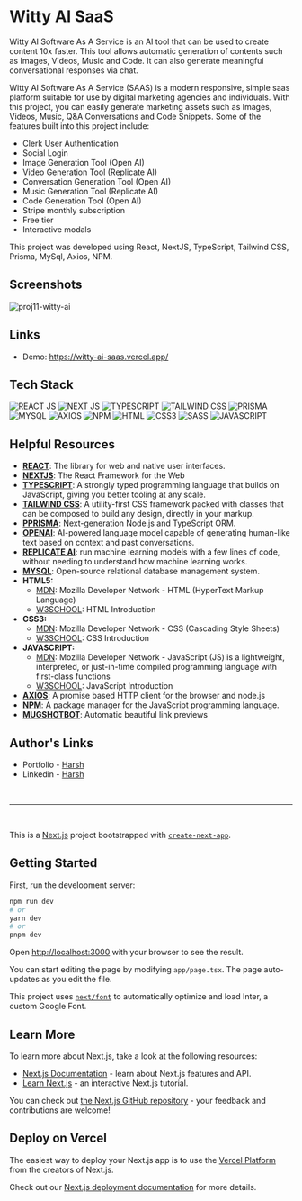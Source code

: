<h1>Witty AI SaaS</h1>

Witty AI Software As A Service is an AI tool that can be used to create content 10x faster. This tool allows automatic generation of contents such as Images, Videos, Music and Code. It can also generate meaningful conversational responses via chat.

Witty AI Software As A Service (SAAS) is a modern responsive, simple saas platform suitable for use by digital marketing agencies and individuals. With this project, you can easily generate marketing assets such as Images, Videos, Music, Q&A Conversations and Code Snippets. Some of the features built into this project include:

<ul>
  <li>Clerk User Authentication</li>
  <li>Social Login</li>
  <li>Image Generation Tool (Open AI)</li>
  <li>Video Generation Tool (Replicate AI)</li>
  <li>Conversation Generation Tool (Open AI)</li>
  <li>Music Generation Tool (Replicate AI)</li>
  <li>Code Generation Tool (Open AI)</li>
  <li>Stripe monthly subscription</li>
  <li>Free tier</li>
  <li>Interactive modals</li>
</ul>

This project was developed using React, NextJS, TypeScript, Tailwind CSS, Prisma, MySql, Axios, NPM.

<h2>Screenshots</h2>

![proj11-witty-ai](https://github.com/SammyLeths/witty-ai-saas/assets/64320618/c46f4556-28bf-4b20-aaf1-51f636f1498c)

<h2>Links</h2>

<ul>
  <li>Demo: <a href="https://witty-ai-saas.vercel.app/" target="_blank">https://witty-ai-saas.vercel.app/</a></li>
</ul>

<h2>Tech Stack</h2>

<p align="left">
  <img src="https://img.shields.io/badge/react-61DAFB.svg?style=for-the-badge&logo=react&logoColor=white" alt="REACT JS" />
  <img src="https://img.shields.io/badge/next.js-000000.svg?style=for-the-badge&logo=nextdotjs&logoColor=white" alt="NEXT JS" />
  <img src="https://img.shields.io/badge/typescript-3178C6.svg?style=for-the-badge&logo=typescript&logoColor=white" alt="TYPESCRIPT" />
  <img src="https://img.shields.io/badge/tailwindcss-06B6D4.svg?style=for-the-badge&logo=tailwindcss&logoColor=white" alt="TAILWIND CSS" />
  <img src="https://img.shields.io/badge/prisma-2D3748.svg?style=for-the-badge&logo=prisma&logoColor=white" alt="PRISMA" />
  <img src="https://img.shields.io/badge/mysql-4479A1.svg?style=for-the-badge&logo=mysql&logoColor=white" alt="MYSQL" />
  <img src="https://img.shields.io/badge/axios-5A29E4.svg?style=for-the-badge&logo=axios&logoColor=white" alt="AXIOS" />
  <img src="https://img.shields.io/badge/npm-CB3837.svg?style=for-the-badge&logo=axios&logoColor=white" alt="NPM" />
  <img src="https://img.shields.io/badge/html5-%23E34F26.svg?style=for-the-badge&logo=html5&logoColor=white" alt="HTML" />
  <img src="https://img.shields.io/badge/css3-%231572B6.svg?style=for-the-badge&logo=css3&logoColor=white" alt="CSS3" />
  <img src="https://img.shields.io/badge/sass-hotpink.svg?style=for-the-badge&logo=sass&logoColor=white" alt="SASS" />
  <img src="https://img.shields.io/badge/JavaScript-black?style=for-the-badge&logo=javascript&logoColor=%23F7DF1E" alt="JAVASCRIPT" />
</p>

<h2>Helpful Resources</h2>

<ul>
  <li>
    <b><a href="https://react.dev/" target="_blank">REACT</a></b>: The library for web and native user interfaces.
  </li>
   <li>
    <b><a href="https://nextjs.org/" target="_blank">NEXTJS</a></b>: The React Framework for the Web
  </li>
  <li>
    <b><a href="https://www.typescriptlang.org/" target="_blank">TYPESCRIPT</a></b>: A strongly typed programming language that builds on JavaScript, giving you better tooling at any scale.
  </li>
    <li>
    <b><a href="https://tailwindcss.com/" target="_blank">TAILWIND CSS</a></b>: A utility-first CSS framework packed with classes that can be composed to build any design, directly in your markup.
  </li>
  <li>
    <b><a href="https://www.prisma.io/" target="_blank">PPRISMA</a></b>: Next-generation Node.js and TypeScript ORM.
  </li>
  <li>
    <b><a href="https://openai.com/" target="_blank">OPENAI</a></b>: AI-powered language model capable of generating human-like text based on context and past conversations.
  </li>
    <li>
    <b><a href="https://replicate.com/" target="_blank">REPLICATE AI</a></b>: run machine learning models with a few lines of code, without needing to understand how machine learning works.
  </li>
  <li>
    <b><a href="https://www.mysql.com/" target="_blank">MYSQL</a></b>: Open-source relational database management system.
  </li>
  <li><b>HTML5:</b> 
    <ul>
      <li><a href="https://developer.mozilla.org/en-US/docs/Web/HTML" target="_blank">MDN</a>: Mozilla Developer Network - HTML (HyperText Markup Language)</li>
      <li><a href="https://www.w3schools.com/html/html_intro.asp" target="_blank">W3SCHOOL</a>: HTML Introduction</li>
    </ul>
  </li>
  <li><b>CSS3:</b> 
    <ul>
      <li><a href="https://developer.mozilla.org/en-US/docs/Web/CSS" target="_blank">MDN</a>: Mozilla Developer Network - CSS (Cascading Style Sheets)</li>
      <li><a href="https://www.w3schools.com/css/css_intro.asp" target="_blank">W3SCHOOL</a>: CSS Introduction</li>
    </ul>
  </li>
  <li><b>JAVASCRIPT:</b> 
    <ul>
      <li><a href="https://developer.mozilla.org/en-US/docs/Web/JavaScript" target="_blank">MDN</a>: Mozilla Developer Network - JavaScript (JS) is a lightweight, interpreted, or just-in-time compiled programming language with first-class functions</li>
      <li><a href="https://www.w3schools.com/js/js_intro.asp" target="_blank">W3SCHOOL</a>: JavaScript Introduction</li>
    </ul>
  </li>
  <li>
    <b><a href="https://axios-http.com/" target="_blank">AXIOS</a></b>: A promise based HTTP client for the browser and node.js
  </li>
   <li>
    <b><a href="https://www.npmjs.com/" target="_blank">NPM</a></b>: A package manager for the JavaScript programming language.
  </li>
  <li>
    <b><a href="https://mugshotbot.com/" target="_blank">MUGSHOTBOT</a></b>: Automatic beautiful link previews
  </li>
</ul>

<h2>Author's Links</h2>

<ul>
  <li>Portfolio - <a href="https://hmriduhash.netlify.app/" target="_blank">Harsh</a></li>
  <li>Linkedin - <a href="https://www.linkedin.com/in/harsh-s-2ab5a0158/" target="_blank">Harsh</a></li>
</ul>

<br />

<hr />

<br />

This is a [Next.js](https://nextjs.org/) project bootstrapped with [`create-next-app`](https://github.com/vercel/next.js/tree/canary/packages/create-next-app).

## Getting Started

First, run the development server:

```bash
npm run dev
# or
yarn dev
# or
pnpm dev
```

Open [http://localhost:3000](http://localhost:3000) with your browser to see the result.

You can start editing the page by modifying `app/page.tsx`. The page auto-updates as you edit the file.

This project uses [`next/font`](https://nextjs.org/docs/basic-features/font-optimization) to automatically optimize and load Inter, a custom Google Font.

## Learn More

To learn more about Next.js, take a look at the following resources:

- [Next.js Documentation](https://nextjs.org/docs) - learn about Next.js features and API.
- [Learn Next.js](https://nextjs.org/learn) - an interactive Next.js tutorial.

You can check out [the Next.js GitHub repository](https://github.com/vercel/next.js/) - your feedback and contributions are welcome!

## Deploy on Vercel

The easiest way to deploy your Next.js app is to use the [Vercel Platform](https://vercel.com/new?utm_medium=default-template&filter=next.js&utm_source=create-next-app&utm_campaign=create-next-app-readme) from the creators of Next.js.

Check out our [Next.js deployment documentation](https://nextjs.org/docs/deployment) for more details.
